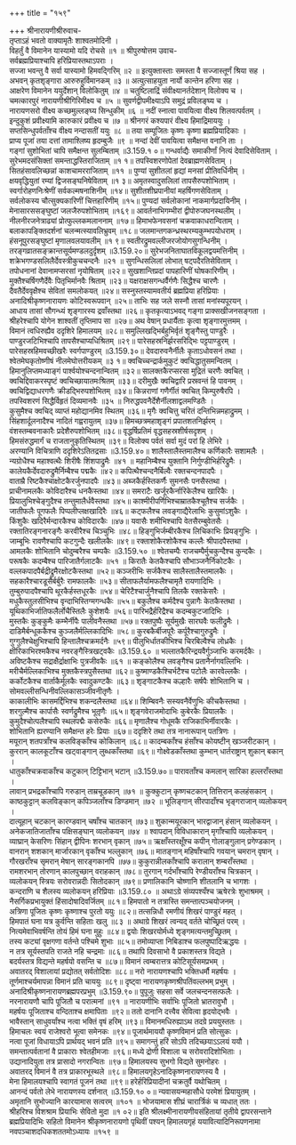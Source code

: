 +++
title = "१५९"

+++
श्रीनारायणीश्रीरुवाच-  
तृप्ताऽहं भवतो वाक्यामृतैः शाश्वतमोदिनी ।  
विहर्तुं वै विमानेन यास्यामो यदि रोचसे ॥१ ॥
श्रीपुरुषोत्तम उवाच-  
सर्वब्रह्मप्रियाश्चापि हरिप्रियास्तथाऽपराः ।  
सज्जा भवन्तु वै सर्वा यास्यामो हिमवद्गिरिम् ॥२ ॥
इत्युक्तास्ताः समस्ता वै सज्जास्तूर्णं श्रिया सह ।  
अभवन् कृतशृङ्गारा आरुरुहुर्विमानकम् ॥३ ॥
अत्युत्साहयुता नार्यो कान्तेन हरिणा सह ।  
आक्षरेण विमानेन ययुर्देशान् विलोकितुम् ॥४ ॥
चतुष्टिलाद्रिं संवीक्ष्यानर्तदेशान् विलोक्य च ।  
चमत्कारपुरं नारायणीश्रीगिरिमीक्ष्य च ॥५ ॥
सुवर्णद्वीपमीक्ष्याऽपि समुद्रं प्रविलङ्घ्य च ।  
नारायणसरो वीक्ष्य कच्छमुल्लङ्घ्य सिन्धुकीम् ॥६ ॥
नदीं स्नात्वा पावयित्वा वीक्ष्य शिलवत्पर्वतम् ।  
इन्दुकुशं प्रवीक्ष्यामि कारुकारं प्रवीक्ष्य च ॥७ ॥
श्रीनगरं कश्यपारं वीक्ष्य हिमाद्रिमाययुः ।  
सप्तसिन्धुपर्वताँश्च वीक्ष्य नन्दासतीं ययुः ॥८ ॥
तया सम्पूजितः कृष्णः कृष्णा ब्रह्मप्रियादिकाः ।  
प्राप्य पूजां तया दत्तां तामाश्लिष्य हृदम्बुजैः ॥९ ॥
नन्दां देवीं पावयित्वा समैक्षन्त वनानि ताः ।  
गङ्गां सुशोभितां चापि समैक्षन्त सुलम्बिताम् ॥3.159.१ ०॥
गन्धर्वाद्यैः समाकीर्णां नित्यं देवादिसेविताम् ।  
सुरेभमदसंसिक्तां समन्ताद्धस्तिराजिताम् ॥१ १॥
तपस्विशरणोपेतां देवब्राह्मणसेविताम् ।  
सितहंसावलिच्छन्नां काशचामरराजिताम् ॥११ ॥
पुण्यां सुशीतलां हृद्यां मनसां प्रीतिवर्धिनीम् ।  
क्षयवृद्धियुतां रम्यां द्विजसङ्घनिषेविताम् ॥१ ३॥
अमृतस्वादुसलिलां तापसैरुपशोभिताम् ।  
स्वर्गारोहणनिःश्रेणीं सर्वकल्मषनाशिनीम् ॥१४॥
सुशीतशीघ्रपानीयां महर्षिगणसेविताम् ।  
सर्वलोकस्य चौत्सुक्यकारिणीं चित्तहारिणीम् ॥१५॥
पुण्यदां सर्वलोकानां नाकमार्गप्रदायिनीम् ।  
मेनासारससङ्घुष्टां जलजैरुपशोभिताम् ॥१६९॥
आवर्तनाभिगम्भीरां द्वीपोरुजघनस्थलीम् ।  
नीलनीरजनेत्राढ्यां प्रोत्फुल्लकमलाननाम् ॥१७॥
हिमाभफेनवसनां चक्रवाकाधरान्विताम् ।  
बलाकापङ्क्तिदर्शनां चलन्मत्स्यावलिभ्रुवम् ॥१८॥
जलमान्तगकन्ध्रस्थरम्यकुम्भपयोधराम् ।  
हंसनूपुरसङ्घुष्टां मृणालवलयावलीम् ॥१ ९॥
स्वतीरद्रुमवल्लीजरजोयोगसुगन्धिनीम् ।  
तरङ्गव्रातसङ्क्रान्तसूर्यमण्डलदुर्दृशम् ॥3.159.२०॥
सुरेभजनिताघातविकूलद्वयमत्तिनीम् ।  
शक्रेभगण्डसलिलैर्देवस्त्रीकुचचन्दनैः ॥२१ ॥
सुगन्धिसलिलां लोभात् षट्पदैरतिसेविताम् ।  
तपोधनानां देवानामप्सरसां नृयोषिताम् ॥२२॥
सुखशान्तिप्रदां पापहारिणीं घोषकारिणीम् ।  
मुक्तैश्चर्षिगणैर्देवैः पितृभिर्मानवैः श्रिताम् ॥२३॥
यक्षराक्षसगन्धर्वैर्गणैः सिद्धैश्च चारणैः ।  
दैवतैर्देववृक्षैश्च सेवितां समलोकयत् ॥२४॥
सस्नुस्तस्यामवतीर्य ब्रह्मप्रिया हरिप्रियाः ।  
अनादिश्रीकृष्णनारायणः कोटिस्वरूपवान् ॥२५॥
ताभिः सह जले सस्नौ तासां मनांस्यपूरयन् ।  
आधाय तासां सौगन्ध्यं शृङ्गारस्य द्रवाँस्तथा ॥२६॥
कृतकृत्याऽभवद् गङ्गा प्राक्सखीजनसङ्गता ।  
श्रीहरेश्चापि योगेन शाश्वतीं तृप्तिमाप सा ॥२७॥
अथ वेषान् प्रधार्यैताः कृत्वा शृङ्गारमुत्तमम् ।  
विमानं त्वधिरुह्यैव ददृशिरे हिमालयम् ॥२८॥
समुल्लिखद्भिर्बहुभिर्वृतं शृङ्गैस्तु पाण्डुरैः ।  
पाण्डुरजटिभिश्चापि तापसैश्चाप्यधिश्रितम् ॥२९॥
पारेसहस्रनिर्झरसरिद्भिः पट्टपाण्डुरम् ।  
पारेसहस्रहिमवच्छीखरैः स्वर्गपाण्डुरम् ॥3.159.३०॥
देवदारुवनैर्नीलैः कृताऽधोवसनं तथा ।  
श्वेतमेघकृतोष्णीषं नीलमेघोत्तरीयकम् ॥३ १॥
क्वचिच्चन्द्रार्कमुकुटं क्वचिद्धातुसमन्वितम् ।  
हिमानुलिप्तमध्याङ्गं पार्श्वयोश्चन्दनान्वितम् ॥३२॥
सालक्तकैरप्सरसा मुद्रितं चरणैः क्वचित् ।  
क्वचिद्दिवाकरस्पृष्टं क्वचिच्छायातमःश्रितम् ॥३३॥
दरीमुखैः क्वचिद्वारि प्रस्रवन्तं हि पावनम् ।  
क्वचिद्विद्याधरगणैः क्रीडद्भिरुपशोभितम् ॥३४॥
किन्नराणां गणैर्गीतं क्वचित् किम्पुरुषैरपि ।  
तपस्विशरणं सिद्धैर्विहृतं दिव्यमानवैः ॥३५ ॥
निरुद्धपवनैर्देशैर्नीलशाद्वलमण्डितैः ।  
कुसुमैश्च क्वचिद् व्याप्तं महोद्यानमिव स्थितम् ॥३६॥
मृगैः क्वचित्तु चरितं दन्तिभिन्नमहाद्रुमम् ।  
सिंहशार्दूलनादैश्च नादितं गह्वरायुतम् ॥३७॥
हिमच्छत्रमहाशृङ्गं प्रपातशतनिर्झरम् ।  
वंशस्तम्बवनाकारैः प्रदेशैरुपशोभितम् ॥३८॥
वृद्धर्षिप्रतिमं वृद्धसहस्रशीर्षसदृशम् ।  
हिमसंरुद्धमार्गं च राजतानुकृतिस्थितम् ॥३९॥
विलोक्य पर्वतं सर्वा मुदं परां हि लेभिरे ।  
अरण्यानि विचित्राणि ददृशिरेऽतितद्रसाः ॥3.159.४०॥
शालैस्तालैस्तमालैश्च कर्णिकारैः सशामलैः ।  
न्यग्रोधैश्च महाश्वत्थैः शिरीषैः शिंशपाद्रुमैः ॥४१ ॥
महानिम्बैश्च युक्तानि निर्गुण्डीभिर्हरिद्रुमैः ।  
कालेयकैर्देवदारुद्रुमैर्निम्बैश्च पद्मकैः ॥४२॥
कपित्थैश्चन्दनैर्बिल्वैः रक्तचन्दनपादपैः ।  
वाताम्रै रिष्टकैश्चाक्षोटकैरर्जुनपादपैः ॥४३॥
अब्जकैर्हस्तिकर्णैः सुमनसैः पनसैस्तथा ।  
प्राचीनामलकैः कोविदारैश्च धनकैस्तथा ॥४४॥
समराटैः खर्जूरकैर्नारिकेलैश्च खारिकैः ।  
प्रियालुभिश्चेङ्गुदैश्च तन्तुमालैर्धवैस्तथा ॥४५॥
काश्मीरीपर्णिभिश्चाम्रातकैश्चूतैश्च सर्जकैः ।  
जातीफलैः पूगफलैः पिप्पलीप्लक्षखादिरैः ॥४६॥
कट्फलैश्च लवङ्गाद्यैरेलाभिः कुसुमांऽशुकैः ।  
किंशुकैः खदिरैर्मन्दारकैश्च कोविदारकैः ॥४७॥
यवासैः शमीभिश्चापि वेतसैरम्बुवेतसैः ।  
रक्तातिरङ्गनारङ्गैः करवीरैश्च चिञ्चुभिः ॥४८॥
हिङ्गुभिर्जम्बीरकैश्च लिचिकाभिः प्रियङ्गुभिः ।  
जाम्बूभिः रावणैश्चापि कटगुन्दैः खलीलकैः ॥४९॥
रक्ताशोकैरशोकैश्च कल्लैः श्रीपादपैस्तथा ।  
आमलकैः शोभितानि चोदुम्बरैश्च चम्पकैः ॥3.159.५० ॥
श्वेतचम्पैः राजचम्पैर्मुचकुन्दैश्च कुन्दकैः ।  
परूषकैः कदम्बैश्च पारिजातैर्गलाटकैः ॥५१ ॥
किरातैः केतकैश्चापि सौभाञ्जनैर्निकोटकैः ।  
वल्लकपादपैर्बद्रीद्रुमैरक्षोटकैस्तथा ॥५२॥
कञ्जरीभिः सर्जकैश्च सालैस्तालैस्तमालकैः ।  
सहकारैश्चारडूसैर्बर्बुरैः रामफालकैः ॥५३॥
सीताफलैर्यामफलैश्चामृतै रायणादिभिः ।  
तुम्बुरुपादपैश्चापि थूरकैर्हस्तधूरकैः ॥५४॥
चेरिटैश्चार्जुनैश्चापि तिलकै रक्तकेसरैः ।  
मधुकैस्तुलसीभिश्च वृन्दाभिस्तिग्मगन्धकैः ॥५५॥
बकुलैश्च कर्मदैश्च पुन्नागैः केतकैस्तथा ।  
यूथिकाभिर्जातिफलैर्लोचैस्तिलैः कुशेशयैः ॥५६॥
पारिभद्रैर्हरिद्रैश्च कदम्बकुटजादिभिः ।  
मुस्तकैः कुङ्कुमैः कम्भैर्नीपैः पालीवनैस्तथा ॥५७॥
रक्तपुष्पैः सूर्यमुखैः सारघवैः फलीद्रुमैः ।  
दाडिमैर्बन्धूककैश्च कुञ्जलैर्मल्लिकादिभिः ॥५८॥
कुरबकैर्बीजपूरैः कर्पूरैश्चागुरुद्रुमैः ।  
गुग्गुलैश्चेक्षुभिश्चापि हिन्तालैश्चक्रमर्दनैः ॥५९॥
पीलुभिर्धातकीभिश्च चिरबिल्वैश्च लोध्रकैः ।  
क्षीरिकाभिरश्मकैश्च नवरङ्गैस्त्रिखट्वकैः ॥3.159.६० ॥
भल्लातकैरिन्द्रयवैर्गुञ्जाभिः करमर्दकैः ।  
अविष्टकैश्च सद्राक्षैर्द्राक्षाभिः पुत्रजीवकैः ॥६१ ॥
कङ्कोलैश्च लवङ्गैश्च प्रतानैर्नागवल्लिभिः ।  
मरीचैर्मल्लिकाभिश्च मुक्तकैस्त्रपुसैस्तथा ॥६२॥
कुष्माण्डकैश्चिर्भटैश्च पटोलैः कारवेल्लकैः ।  
कर्कोटकैश्च वार्ताकैर्मूलकैः स्वादुकण्टकैः ॥६३॥
शृङ्गाटकैश्च कल्हारैः सर्षपैः शोभितानि च ।  
सोमवल्लीसन्धिनीवल्लिकासञ्जीवनीतृणैः ।  
काकालीभिः कासमर्द्दिभिश्च शकन्दलैस्तथा ॥६४॥
शिम्बिवनैः सस्यवनैर्वेणुभिः कीचकैस्तथा ।  
शरगुल्मैश्च कार्पासैः स्वर्णद्रुमैश्च भूतृणैः ॥६५॥
शृङ्गवेराजमोदाभिः कुबेरकैः प्रियालकैः ।  
कुमुदैश्चोत्पलैश्चापि स्थलपद्मैः कसेरुकैः ॥६६॥
मृणालैश्च गोधूमकै राजिकाभिर्नीवारकैः ।  
शोभितानि ह्यरण्यानि समैक्षन्त हरेः प्रियाः ॥६७॥
ददृशिरे तथा तत्र नानारूपान् पतत्रिणः ।  
मयूरान् शतपत्राँश्च कलविङ्काँश्च कोकिलान् ॥६८॥
कादम्बकाँश्च हंसाँश्च कोयष्टीन् खञ्जरीटकान् ।  
कुररान् कालकूटाँश्च खट्वाङ्गान् लुब्धकाँस्तथा ॥६९॥
गोक्ष्वेडकाँस्तथा कुम्भान् धार्तराष्ट्रान् शुकान् बकान् ।  
धातुकाँश्चक्रवाकाँश्च कटुकान् टिट्टिभान् भटान् ॥3.159.७०॥
पारावताँश्च कमलान् सारिका हल्लराँस्तथा ।  
लावान् प्रभद्रकाँश्चापि गरुडान् ताम्रचूडकान् ॥७१ ॥
कुक्कुटान् कृष्णचटकान् तित्तिरान् कलहंसकान् ।  
काष्ठकुट्टान् कलविङ्कान् कपिञ्जलाँश्च डिण्डमान् ॥७२ ॥
भूलिङ्गान् सीरपादाँश्च भृङ्गराजान् व्यलोकयन् ।  
दात्यूहान् चटकान् कारण्डवान् चषाँश्च चातकान् ॥७३॥
शुकान्मयूरकान् भारद्वाजान् हंसान् व्यलोकयन् ।  
अनेकजातिजाताँश्च पक्षिसङ्घान् व्यलोकयन् ॥७४ ॥
श्वापदान् विविधाकारान् मृगाँश्चापि व्यलोकयन् ।  
व्याघ्रान् केसरिणः सिंहान् द्वीपिनः शरभान् वृकान् ॥७५॥
ऋक्षाँस्तरक्षूँश्च कपीन् गोलाङ्गुलान् प्रगेण्डकान् ।  
वानरान् शशकान् मार्जारकान् वृकाँश्च भल्लुकान् ॥७६॥
मातङ्गान् महिषाँश्चापि गवयान् चमरान् वृषान् ।  
गौरखराँश्च सृमरान् मेषान् सारङ्गकानपि ॥७७॥
कुकुरान्नीलकाँश्चापि करालान् शम्बराँस्तथा ।  
रामशरभान् तोरणान् कालपुच्छान् वराहकान् ॥७८॥
तुरगान् गर्दभाँश्चापि रेण्डीयराँश्च चित्रकान् ।  
व्यलोकयन् स्त्रियः सरोवरान्नदीः सितोदकान् ॥७९॥
प्रणालिकानि चोष्णानि शीतलानि च भागशः ।  
कन्दराणि च शैलस्य व्यलोकयन् हरिप्रियाः ॥3.159.८० ॥
अथाऽग्रे संव्यपश्यँश्च ऋषेरत्रेः शुभाश्रमम् ।  
नैसर्गिकप्रभायुक्तं हिंसादोषादिवर्जितम् ॥८१॥
हिमपातो न तत्रास्ति समन्तात्पञ्चयोजनम् ।  
अत्रिणा पूजितः कृष्णः कृष्णाश्च पुरतो ययुः ॥८२॥
तत्सन्निधौ रमणीयं शिखरं पाण्डुरं महत् ।  
हिमपातं घना यत्र कुर्वन्ति सहिताः खलु ॥८३ ॥
अथाग्रे शिखरं त्वन्यद् वर्तते चोच्छ्रितं परम् ।  
नित्यमेवाभिवर्षन्ति तोयं हिमं घना मुहुः ॥८४॥
द्वयोः शिखरयोर्मध्ये शृङ्गमत्यन्तमुच्छ्रितम् ।  
तस्य कट्यां वृक्षगणा वर्तन्ते पश्चिमे शुभाः ॥८५॥
तमोव्याप्ता निबिडाश्च फलपुष्पादिऋद्धयः ।  
न तत्र सूर्यस्तपति राजते नहि चन्द्रमाः ॥८६॥
तथापि दिवसाभो वै प्रकाशस्तत्र विद्यते ।  
बदर्यस्तत्र विद्यन्ते महर्षयो वसन्ति च ॥८७॥
विमानं त्वम्बरात्तत्र कोटिसूर्यसमप्रभम् ।  
अवातरद् विशालायां प्रद्योतत् सर्वतोदिशः ॥८८॥
नरो नारायणश्चापि भक्तिधर्मौ महर्षयः ।  
तूर्णमाश्चर्यमापन्ना विमानं प्रति चाययुः ॥८९॥
दृष्ट्वा नारायणकृष्णश्रीपतिंवल्लभम् प्रभुम् ।  
अनादिश्रीकृष्णनारायणब्रह्मपरप्रभुम् ॥3.159.९०॥
पुपूजुः सहसा सर्वे जलचन्दनसत्फलैः ।  
नरनारायणौ चापि पूजितौ च परात्मनां ॥९१ ॥
नारायणीभिः सर्वाभिः पूजितो भ्रातरावुभौ ।  
महर्षयः पूजिताश्च वन्दिताश्च क्षमापिताः ॥९२॥
ततो दानानि दत्त्वैव सेवित्वा हृदयोद्भवैः ।  
भावैस्तान् साधुवर्यांश्च नत्वा भक्तिं वृषं हरिम् ॥९३॥
विमानमधिरुह्याऽथ तदग्रे प्रययुस्ततः ।  
हिमाचलः स्वयं राजेश्वरो भूत्वा समेनकः ॥९४॥
पूजार्थमाययौ कृष्णविमानं प्रति सोत्सुकः ।  
नत्वा पूजां विधायाऽपि प्रार्थयद् भवनं प्रति ॥९५॥
समागन्तुं हरिं सोऽपि तदिच्छयाऽऽलयं ययौ ।  
समन्तात्पर्वतानां वै प्राकाराः श्वेतहीमजाः ॥९६॥
मध्ये द्रोणी विशाला च सरोवरादिशोभिताः ।  
उद्यानादियुता तत्र प्रासादो नगरान्वितः ॥९७॥
हिमालयस्य सुभगो विद्यते सुमनोहरः ।  
अवातरद् विमानं वै तत्र प्राकारभूस्थले ॥९८॥
हिमालयगृहेऽनादिकृष्णनारायणस्य वै ।  
मेना हिमालयश्चापि स्वागतं पूजनं तथा ॥९९॥
हरेर्हरिप्रियादीनां चक्रतुर्वै यथोचितम् ।  
आनन्दं पर्वतो लेभे नारायणस्य दर्शनात् ॥3.159.१० ०॥
न्यवासयन्महासौधे परमेशं प्रियायुतम् ।  
अमृतानि सुभोज्यानि कारयामास सत्वरम् ॥१०१ ॥
भोजयामास शीघ्रं चारार्त्रिकं च व्यधात् ततः ।  
श्रीहरिश्च विशश्राम प्रियाभिः सेवितो मुदा ॥१ ०२॥
इति श्रीलक्ष्मीनारायणीयसंहितायां तृतीये द्वापरसन्ताने ब्रह्मप्रियादिभिः सहितो विमानेन श्रीकृष्णनारायणो पृथिवीं पश्यन् हिमालयगृहं ययावित्यादिनिरूपणनामा नवपञ्चाशदधिकशततमोऽध्यायः ॥१५९ ॥
    
